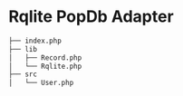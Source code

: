 Rqlite PopDb Adapter
===

```sh
├── index.php
├── lib
│   ├── Record.php
│   └── Rqlite.php
├── src
│   └── User.php
```
